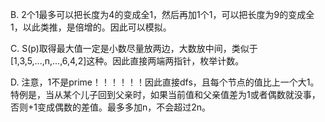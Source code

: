 B. 2个1最多可以把长度为4的变成全1，然后再加1个1，可以把长度为9的变成全1，以此类推，是倍增的。因此可以模拟。

C. S(p)取得最大值一定是小数尽量放两边，大数放中间，类似于[1,3,5,...,n,...,6,4,2]这种。因此直接两端两指针，枚举计数。

D. 注意，1不是prime！！！！！！因此直接dfs，且每个节点的值比上一个大1。特例是，当从某个儿子回到父亲时，如果当前值和父亲值差为1或者偶数就没事，否则+1变成偶数的差值。最多多加n，不会超过2n。
